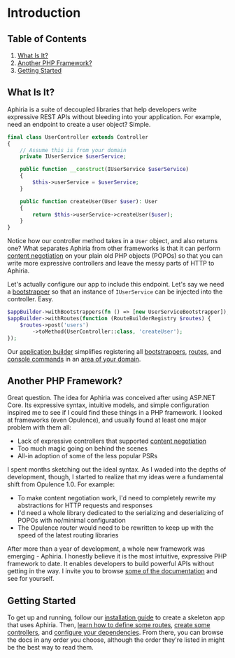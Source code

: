 <h1 id="doc-title">Introduction</h1>

<nav class="toc-nav" markdown="1">

<div class="toc-nav-contents" markdown="1">

<h2 id="table-of-contents">Table of Contents</h2>

1. [What Is It?](#what-is-it)
2. [Another PHP Framework?](#another-php-framework)
3. [Getting Started](#getting-started)

</div>

</nav>

<h2 id="what-is-it">What Is It?</h2>

Aphiria is a suite of decoupled libraries that help developers write expressive REST APIs without bleeding into your application.  For example, need an endpoint to create a user object?  Simple.

```php
final class UserController extends Controller
{
    // Assume this is from your domain
    private IUserService $userService;

    public function __construct(IUserService $userService)
    {
        $this->userService = $userService;
    }

    public function createUser(User $user): User
    {
        return $this->userService->createUser($user);
    }
}
```

Notice how our controller method takes in a `User` object, and also returns one?  What separates Aphiria from other frameworks is that it can perform [content negotiation](content-negotiation.md) on your plain old PHP objects (POPOs) so that you can write more expressive controllers and leave the messy parts of HTTP to Aphiria.

Let's actually configure our app to include this endpoint.  Let's say we need a [bootstrapper](bootstrappers.md) so that an instance of `IUserService` can be injected into the controller.  Easy.

```php
$appBuilder->withBootstrappers(fn () => [new UserServiceBootstrapper]);
$appBuilder->withRoutes(function (RouteBuilderRegistry $routes) {
    $routes->post('users')
        ->toMethod(UserController::class, 'createUser');
});
```

Our [application builder](configuring.md) simplifies registering all [bootstrappers](bootstrappers.md), [routes](routing.md), and [console commands](console.md) in an [area of your domain](configuring.md#modules).

<h2 id="another-php-framework">Another PHP Framework?</h2>

Great question.  The idea for Aphiria was conceived after using ASP.NET Core.  Its expressive syntax, intuitive models, and simple configuration inspired me to see if I could find these things in a PHP framework.  I looked at frameworks (even Opulence), and usually found at least one major problem with them all:
 
* Lack of expressive controllers that supported [content negotiation](content-negotiation.md)
* Too much magic going on behind the scenes
* All-in adoption of some of the less popular PSRs

I spent months sketching out the ideal syntax.  As I waded into the depths of development, though, I started to realize that my ideas were a fundamental shift from Opulence 1.0.  For example:
  
* To make content negotiation work, I'd need to completely rewrite my abstractions for HTTP requests and responses
* I'd need a whole library dedicated to the serializing and deserializing of POPOs with no/minimal configuration
* The Opulence router would need to be rewritten to keep up with the speed of the latest routing libraries

After more than a year of development, a whole new framework was emerging - Aphiria.  I honestly believe it is the most intuitive, expressive PHP framework to date.  It enables developers to build powerful APIs without getting in the way.  I invite you to browse [some of the documentation](controllers.md) and see for yourself.

<h2 id="getting-started">Getting Started</h2>

To get up and running, follow our [installation guide](installation.md) to create a skeleton app that uses Aphiria.  Then, [learn how to define some routes](routing.md),  [create some controllers](controllers.md), and [configure your dependencies](bootstrappers.md).  From there, you can browse the docs in any order you choose, although the order they're listed in might be the best way to read them.
